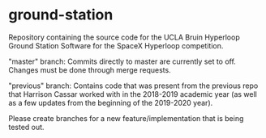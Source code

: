 # ground-station
Repository containing the source code for the UCLA Bruin Hyperloop Ground Station Software for the SpaceX Hyperloop competition.

"master" branch:
Commits directly to master are currently set to off. Changes must be done through merge requests.

"previous" branch:
Contains code that was present from the previous repo that Harrison Cassar worked with in the 2018-2019 academic year (as well as a few updates from the beginning of the 2019-2020 year).

Please create branches for a new feature/implementation that is being tested out.
